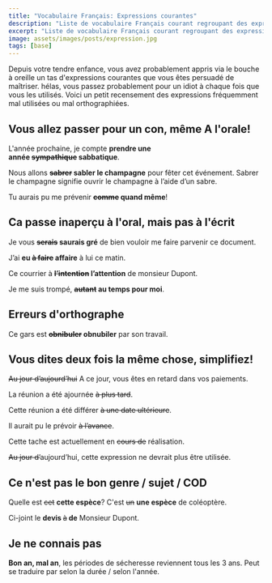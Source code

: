 ```yaml
---
title: "Vocabulaire Français: Expressions courantes"
description: "Liste de vocabulaire Français courant regroupant des expressions courantes."
excerpt: "Liste de vocabulaire Français courant regroupant des expressions courantes."
image: assets/images/posts/expression.jpg
tags: [base]
---
```

Depuis votre tendre enfance, vous avez probablement appris via le bouche à oreille un tas d'expressions courantes que vous êtes persuadé de maîtriser. hélas, vous passez probablement pour un idiot à chaque fois que vous les utilisés. Voici un petit recensement des expressions fréquemment mal utilisées ou mal orthographiées.
<h2>Vous allez passer pour un con, même A l'orale!</h2>
L'année prochaine, je compte <strong>prendre une année <del>sympathique</del> </strong><b>sabbatique</b>.

Nous allons <strong><del>sabrer</del> sabler le champagne</strong> pour fêter cet événement. Sabrer le champagne signifie ouvrir le champagne à l’aide d’un sabre.

Tu aurais pu me prévenir <strong><del>comme</del> quand même</strong>!
<h2></h2>
<h2>Ca passe inaperçu à l'oral, mais pas à l'écrit</h2>
Je vous <strong><del>serais</del> saurais gré</strong> de bien vouloir me faire parvenir ce document.

J’ai <strong>eu <del>à faire</del> affaire</strong> à lui ce matin.

Ce courrier à <strong><del>l’intention</del> l’attention</strong> de monsieur Dupont.

Je me suis trompé, <strong><del>autant</del> au temps pour moi</strong>.
<h2>Erreurs d'orthographe</h2>
Ce gars est <strong><del>obnibuler</del> obnubiler</strong> par son travail.
<h2>Vous dites deux fois la même chose, simplifiez!</h2>
<del>Au jour d’aujourd’hui</del> A ce jour, vous êtes en retard dans vos paiements.

La réunion a été ajournée <del>à plus tard</del>.

Cette réunion a été différer <del>à une date ultérieure</del>.

Il aurait pu le prévoir <del>à l’avance</del>.

Cette tache est actuellement en <del>cours de</del> réalisation.

<del>Au jour d’</del>aujourd’hui, cette expression ne devrait plus être utilisée.
<h2>Ce n'est pas le bon genre / sujet / COD</h2>
Quelle est <del>cet</del> <strong>cette espèce</strong>? C'est <del>un</del> <strong>une espèce</strong> de coléoptère.

Ci-joint le <strong>devis </strong><del>à</del><strong> de</strong> Monsieur Dupont.
<h2>Je ne connais pas</h2>
<strong>Bon an, mal an</strong>, les périodes de sécheresse reviennent tous les 3 ans.
Peut se traduire par selon la durée / selon l'année.
